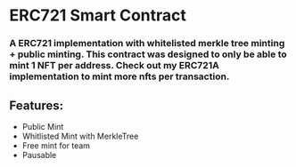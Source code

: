 # ERC721 Smart Contract

### A ERC721 implementation with whitelisted merkle tree minting + public minting. This contract was designed to only be able to mint 1 NFT per address. Check out my ERC721A implementation to mint more nfts per transaction.

## Features:

- Public Mint
- Whitlisted Mint with MerkleTree
- Free mint for team
- Pausable
